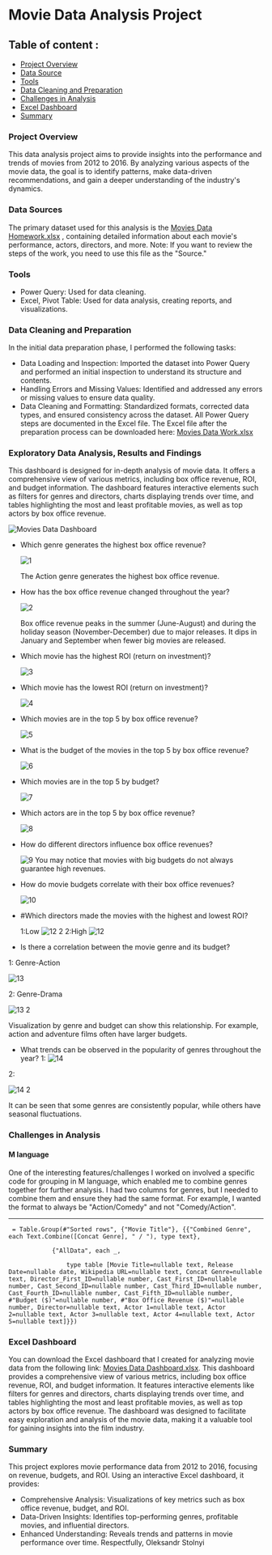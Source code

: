 # Movie Data Analysis Project
## Table of content : 
 - [Project Overview](#project-overview)
 - [Data Source](#data-sources)
 - [Tools](#tools)
 - [Data Cleaning and Preparation](#Data-Cleaning-and-Preparation)
 - [Challenges in Analysis](#challenges-in-analysis)
 - [Excel Dashboard](#Excel-Dashboard)
 - [Summary](#Summary)
### Project Overview
This data analysis project aims to provide insights into the performance and trends of movies from 2012 to 2016. By analyzing various aspects of the movie data, the goal is to identify patterns, make data-driven recommendations, and gain a deeper understanding of the industry's dynamics.

### Data Sources
The primary dataset used for this analysis is the [Movies Data Homework.xlsx](https://github.com/user-attachments/files/16405599/Movies.Data.Homework.xlsx) , 
containing detailed information about each movie's performance, actors, directors, and more.
Note: If you want to review the steps of the work, you need to use this file as the "Source."

### Tools
 - Power Query: Used for data cleaning.
 - Excel, Pivot Table: Used for data analysis, creating reports, and visualizations.
   
### Data Cleaning and Preparation
In the initial data preparation phase, I performed the following tasks:
 - Data Loading and Inspection: Imported the dataset into Power Query and performed an initial inspection to understand its structure and contents.
 - Handling Errors and Missing Values: Identified and addressed any errors or missing values to ensure data quality.
 - Data Cleaning and Formatting: Standardized formats, corrected data types, and ensured consistency across the dataset.
All Power Query steps are documented in the Excel file. The Excel file after the preparation process can be downloaded here: [Movies Data Work.xlsx](https://github.com/user-attachments/files/16405611/Movies.Data.Work.xlsx)


### Exploratory Data Analysis, Results and Findings
This dashboard is designed for in-depth analysis of movie data. It offers a comprehensive view of various metrics, including box office revenue, ROI, and budget information. The dashboard features interactive elements such as filters for genres and directors, charts displaying trends over time, and tables highlighting the most and least profitable movies, as well as top actors by box office revenue.


![Movies Data Dashboard](https://github.com/user-attachments/assets/7ef93be4-8052-4f0d-918a-5d7f04dc223b)


  - Which genre generates the highest box office revenue?
    
    ![1](https://github.com/user-attachments/assets/784ea593-5093-47a9-81a3-928f6bf0bad1)
    
    The Action genre generates the highest box office revenue.

  - How has the box office revenue changed throughout the year?
    
    ![2](https://github.com/user-attachments/assets/cccf7522-9397-484b-8826-8f59377415a2)
    
    Box office revenue peaks in the summer (June-August) and during the holiday season (November-December) due to major releases. It dips in January and September when fewer big movies are released.
    
    
  - Which movie has the highest ROI (return on investment)?
    
    ![3](https://github.com/user-attachments/assets/4f3a0c1f-1444-4cba-82d7-5044ddfc1618)

  - Which movie has the lowest ROI (return on investment)?
    
    ![4](https://github.com/user-attachments/assets/b21ba63c-adee-41e9-8dbf-613f27ec1776)
    
  - Which movies are in the top 5 by box office revenue?
    
    ![5](https://github.com/user-attachments/assets/0c8a220f-a138-40f9-983f-3238f94a1305)

  - What is the budget of the movies in the top 5 by box office revenue?
    
    ![6](https://github.com/user-attachments/assets/baafd6b6-5804-4701-99c0-1365e74f5d16)

  - Which movies are in the top 5 by budget?
    
    ![7](https://github.com/user-attachments/assets/483b55f5-4726-4a27-9a8c-397388fc2129)

  - Which actors are in the top 5 by box office revenue?
    
    ![8](https://github.com/user-attachments/assets/692b990f-e447-48c5-b2b1-3caad6eacbf6)

  - How do different directors influence box office revenues?
    
    ![9](https://github.com/user-attachments/assets/caa6e40b-2826-4611-8f81-707d80229f9d)
    You may notice that movies with big budgets do not always guarantee high revenues.


  - How do movie budgets correlate with their box office revenues?
    
    ![10](https://github.com/user-attachments/assets/59cbc29b-3a53-4d2c-88b8-a730471c0e3f)

  - #Which directors made the movies with the highest and lowest ROI?
    
     1:Low
    ![12 2](https://github.com/user-attachments/assets/80634939-63bc-4331-a025-be0b161171e0)
     2:High
    ![12](https://github.com/user-attachments/assets/82213125-31bd-4a0f-b942-5520cfc96aab)



  - Is there a correlation between the movie genre and its budget?
    
  1: Genre-Action


![13](https://github.com/user-attachments/assets/285a4dab-8038-4f13-8eaa-7910a18d41dd)

  


  2: Genre-Drama

   ![13 2](https://github.com/user-attachments/assets/ae3b4c5e-686c-45c3-ab10-903990c6f66e)


  
  Visualization by genre and budget can show this relationship. For example, action and adventure films often have larger budgets.
  

  - What trends can be observed in the popularity of genres throughout the year?
1: ![14](https://github.com/user-attachments/assets/5576f288-0032-4c16-8cdb-ef5558c46556)

2:


![14 2](https://github.com/user-attachments/assets/30f9acc8-079b-470b-a67f-34c47114ea38)

 
It can be seen that some genres are consistently popular, while others have seasonal fluctuations.
    

### Challenges in Analysis 
#### M language
One of the interesting features/challenges I worked on involved a specific code for grouping in M language, which enabled me to combine genres together for further analysis. I had two columns for genres, but I needed to combine them and ensure they had the same format. For example, I wanted the format to always be "Action/Comedy" and not "Comedy/Action".

--- 
```
 = Table.Group(#"Sorted rows", {"Movie Title"}, {{"Combined Genre", each Text.Combine([Concat Genre], " / "), type text},

            {"AllData", each _, 

                type table [Movie Title=nullable text, Release Date=nullable date, Wikipedia URL=nullable text, Concat Genre=nullable text, Director_First_ID=nullable number, Cast_First_ID=nullable number, Cast_Second_ID=nullable number, Cast_Third_ID=nullable number, Cast_Fourth_ID=nullable number, Cast_Fifth_ID=nullable number, #"Budget ($)"=nullable number, #"Box Office Revenue ($)"=nullable number, Director=nullable text, Actor 1=nullable text, Actor 2=nullable text, Actor 3=nullable text, Actor 4=nullable text, Actor 5=nullable text]}})

```
### Excel Dashboard
You can download the Excel dashboard that I created for analyzing movie data from the following link: [Movies Data Dashboard.xlsx](https://github.com/user-attachments/files/16405707/Movies.Data.Dashboard.xlsx). 
This dashboard provides a comprehensive view of various metrics, including box office revenue, ROI, and budget information. It features interactive elements like filters for genres and directors, charts displaying trends over time, and tables highlighting the most and least profitable movies, as well as top actors by box office revenue. The dashboard was designed to facilitate easy exploration and analysis of the movie data, making it a valuable tool for gaining insights into the film industry.


### Summary
This project explores movie performance data from 2012 to 2016, focusing on revenue, budgets, and ROI. Using an interactive Excel dashboard, it provides:

 - Comprehensive Analysis: Visualizations of key metrics such as box office revenue, budget, and ROI.
 - Data-Driven Insights: Identifies top-performing genres, profitable movies, and influential directors.
 - Enhanced Understanding: Reveals trends and patterns in movie performance over time.
Respectfully,
Oleksandr Stolnyi

